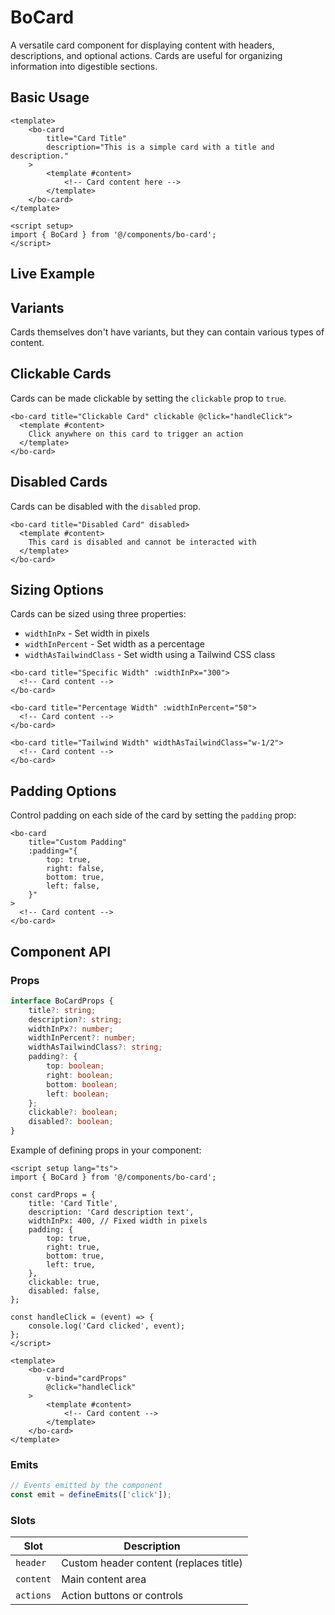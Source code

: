 # BoCard

A versatile card component for displaying content with headers, descriptions, and optional actions. Cards are useful for organizing information into digestible sections.

## Basic Usage

```vue
<template>
	<bo-card
		title="Card Title"
		description="This is a simple card with a title and description."
	>
		<template #content>
			<!-- Card content here -->
		</template>
	</bo-card>
</template>

<script setup>
import { BoCard } from '@/components/bo-card';
</script>
```

## Live Example

<script setup>
import { BoSize } from '@/shared';
import { BoCard } from '@/components/bo-card';
import { BoButton, BoButtonVariant } from '@/components/bo-button';
import { BoIcon, Icon } from '@/components/bo-icon';
import { bo-text, BoFontSize, BoTextColor, BoFontWeight } from '@/components/bo-text';
</script>

<bo-card>
  <template #header>
    <div class="flex flex-row items-center gap-2 text-neutral-900 dark:text-neutral-100">
      <bo-icon :icon="Icon.globe" :size="BoSize.default" />
      <bo-text text="Card Example" :size="BoFontSize['xl']" :color="BoTextColor.default" :weight="BoFontWeight.semibold" />
    </div>
  </template>
  <template #content>
    <div class="flex flex-col gap-2">
      <bo-text :size="BoFontSize.sm" :color="BoTextColor.secondary" text="This is an example of a card component with header, content, and actions. Cards can be used to group related information and provide a consistent UI pattern." />
    </div>
  </template>
  <template #actions>
    <div class="mt-4 flex gap-2">
      <bo-button label="Read more" :size="BoSize.small" :variant="BoButtonVariant.primary" />
      <bo-button label="Cancel" :size="BoSize.small" :variant="BoButtonVariant.secondary" />
    </div>
  </template>
</bo-card>

## Variants

Cards themselves don't have variants, but they can contain various types of content.

## Clickable Cards

Cards can be made clickable by setting the `clickable` prop to `true`.

```vue
<bo-card title="Clickable Card" clickable @click="handleClick">
  <template #content>
    Click anywhere on this card to trigger an action
  </template>
</bo-card>
```

## Disabled Cards

Cards can be disabled with the `disabled` prop.

```vue
<bo-card title="Disabled Card" disabled>
  <template #content>
    This card is disabled and cannot be interacted with
  </template>
</bo-card>
```

## Sizing Options

Cards can be sized using three properties:

- `widthInPx` - Set width in pixels
- `widthInPercent` - Set width as a percentage
- `widthAsTailwindClass` - Set width using a Tailwind CSS class

```vue
<bo-card title="Specific Width" :widthInPx="300">
  <!-- Card content -->
</bo-card>

<bo-card title="Percentage Width" :widthInPercent="50">
  <!-- Card content -->
</bo-card>

<bo-card title="Tailwind Width" widthAsTailwindClass="w-1/2">
  <!-- Card content -->
</bo-card>
```

## Padding Options

Control padding on each side of the card by setting the `padding` prop:

```vue
<bo-card
	title="Custom Padding"
	:padding="{
		top: true,
		right: false,
		bottom: true,
		left: false,
	}"
>
  <!-- Card content -->
</bo-card>
```

## Component API

### Props

```ts
interface BoCardProps {
	title?: string;
	description?: string;
	widthInPx?: number;
	widthInPercent?: number;
	widthAsTailwindClass?: string;
	padding?: {
		top: boolean;
		right: boolean;
		bottom: boolean;
		left: boolean;
	};
	clickable?: boolean;
	disabled?: boolean;
}
```

Example of defining props in your component:

```vue
<script setup lang="ts">
import { BoCard } from '@/components/bo-card';

const cardProps = {
	title: 'Card Title',
	description: 'Card description text',
	widthInPx: 400, // Fixed width in pixels
	padding: {
		top: true,
		right: true,
		bottom: true,
		left: true,
	},
	clickable: true,
	disabled: false,
};

const handleClick = (event) => {
	console.log('Card clicked', event);
};
</script>

<template>
	<bo-card
		v-bind="cardProps"
		@click="handleClick"
	>
		<template #content>
			<!-- Card content -->
		</template>
	</bo-card>
</template>
```

### Emits

```ts
// Events emitted by the component
const emit = defineEmits(['click']);
```

### Slots

| Slot      | Description                            |
| --------- | -------------------------------------- |
| `header`  | Custom header content (replaces title) |
| `content` | Main content area                      |
| `actions` | Action buttons or controls             |
